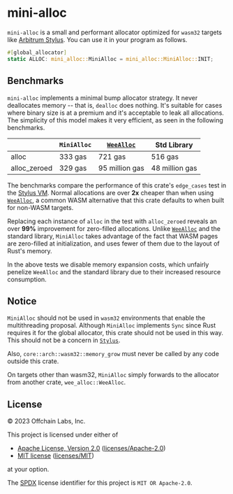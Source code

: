 # mini-alloc

`mini-alloc` is a small and performant allocator optimized for `wasm32` targets like [Arbitrum Stylus][Stylus]. You can use it in your program as follows.
```rust
#[global_allocator]
static ALLOC: mini_alloc::MiniAlloc = mini_alloc::MiniAlloc::INIT;
```

## Benchmarks

`mini-alloc` implements a minimal bump allocator strategy. It never deallocates memory -- that is, `dealloc` does nothing. It's suitable for cases where binary size is at a premium and it's acceptable to leak all allocations. The simplicity of this model makes it very efficient, as seen in the following benchmarks.

|              | `MiniAlloc` | [`WeeAlloc`][WeeAlloc] | Std Library    |
|--------------|-------------|------------------------|----------------|
| alloc        | 333 gas     | 721 gas                | 516 gas        |
| alloc_zeroed | 329 gas     | 95 million gas         | 48 million gas |

The benchmarks compare the performance of this crate's `edge_cases` test in the [Stylus VM][StylusVM]. Normal allocations are over **2x** cheaper than when using [`WeeAlloc`][WeeAlloc], a common WASM alternative that this crate defaults to when built for non-WASM targets.

Replacing each instance of `alloc` in the test with `alloc_zeroed` reveals an over **99%** improvement for zero-filled allocations. Unlike [`WeeAlloc`][WeeAlloc] and the standard library, `MiniAlloc` takes advantage of the fact that WASM pages are zero-filled at initialization, and uses fewer of them due to the layout of Rust's memory.

In the above tests we disable memory expansion costs, which unfairly penelize `WeeAlloc` and the standard library due to their increased resource consumption.

## Notice

`MiniAlloc` should not be used in `wasm32` environments that enable the multithreading proposal. Although `MiniAlloc` implements `Sync` since Rust requires it for the global allocator, this crate should not be used in this way. This should not be a concern in [`Stylus`][Stylus].

Also, `core::arch::wasm32::memory_grow` must never be called by any code outside this crate.

On targets other than wasm32, `MiniAlloc` simply forwards to the allocator from another crate, `wee_alloc::WeeAlloc`.

## License

&copy; 2023 Offchain Labs, Inc.

This project is licensed under either of

- [Apache License, Version 2.0](https://www.apache.org/licenses/LICENSE-2.0) ([licenses/Apache-2.0](../licenses/Apache-2.0))
- [MIT license](https://opensource.org/licenses/MIT) ([licenses/MIT](../licenses/MIT))

at your option.

The [SPDX](https://spdx.dev) license identifier for this project is `MIT OR Apache-2.0`.

[Stylus]: https://github.com/OffchainLabs/stylus-sdk-rs
[StylusVM]: https://github.com/OffchainLabs/stylus
[WeeAlloc]: https://github.com/rustwasm/wee_alloc

